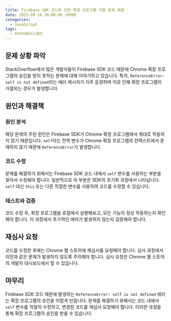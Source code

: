 ```yaml
---
title: Firebase SDK 코드로 인한 확장 프로그램 거절 문제 해결
date: 2023-09-16 20:00:00 +0900
categories:
  - JavaScript
tags:
  - 파이어베이스에러
---
```


## 문제 상황 파악

StackOverflow에서 많은 개발자들이 Firebase SDK 코드 때문에 Chrome 확장 프로그램의 승인을 받지 못하는 문제에 대해 이야기하고 있습니다. 특히, `ReferenceError: self is not defined`라는 에러 메시지가 자주 등장하며 이로 인해 확장 프로그램이 거절되는 경우가 발생합니다.

## 원인과 해결책

### 원인 분석

해당 문제의 주된 원인은 Firebase SDK가 Chrome 확장 프로그램에서 제대로 작동하지 않기 때문입니다. `self`라는 전역 변수가 Chrome 확장 프로그램의 컨텍스트에서 존재하지 않기 때문에 `ReferenceError`가 발생합니다.

### 코드 수정

문제를 해결하기 위해서는 Firebase SDK 코드 내에서 `self` 변수를 사용하는 부분을 찾아서 수정해야 합니다. 일반적으로 이 부분은 SDK의 초기화 과정에서 나타납니다. `self` 대신 `this` 또는 다른 적절한 변수를 사용하여 코드를 수정할 수 있습니다.

### 테스트와 검증

코드 수정 후, 확장 프로그램을 로컬에서 실행해보고, 모든 기능이 정상 작동하는지 확인해야 합니다. 이 과정에서 추가적인 에러가 발생하지 않는지 검증해야 합니다.

## 재심사 요청

코드를 수정한 후에는 Chrome 웹 스토어에 재심사를 요청해야 합니다. 심사 과정에서 이전과 같은 문제가 발생하지 않도록 주의해야 합니다. 심사 요청은 Chrome 웹 스토어의 개발자 대시보드에서 할 수 있습니다.

## 마무리

Firebase SDK 코드 때문에 발생하는 `ReferenceError: self is not defined` 에러는 확장 프로그램의 승인을 어렵게 만듭니다. 문제를 해결하기 위해서는 코드 내에서 `self` 변수를 적절히 수정하고, 변경된 코드를 재심사 요청해야 합니다. 이러한 과정을 통해 확장 프로그램의 승인을 받을 수 있습니다.